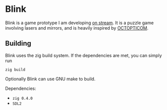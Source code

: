 # Blink

Blink is a game prototype I am developing [on
stream](https://www.twitch.tv/stenodyon). It is a puzzle game involving lasers
and mirrors, and is heavily inspired by
[OCTOPTICOM](https://store.steampowered.com/app/943190/OCTOPTICOM/).

## Building

Blink uses the zig build system. If the dependencies are met, you can simply run
```
zig build
```

Optionally Blink can use GNU make to build.

Dependencies:

* `zig 0.4.0`
* `SDL2`
